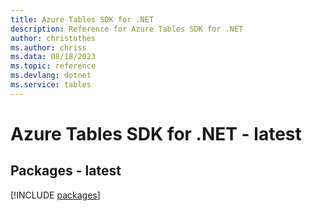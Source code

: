 ```yaml
---
title: Azure Tables SDK for .NET
description: Reference for Azure Tables SDK for .NET
author: christothes
ms.author: chriss
ms.data: 08/18/2023
ms.topic: reference
ms.devlang: dotnet
ms.service: tables
---
```

# Azure Tables SDK for .NET - latest
## Packages - latest
[!INCLUDE [packages](tables-index.md)]